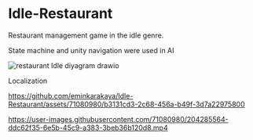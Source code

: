 # Idle-Restaurant
Restaurant management game in the idle genre.

State machine and unity navigation were used in AI

![restaurant Idle diyagram drawio](https://github.com/eminkarakaya/Idle-Restaurant/assets/71080980/161b05f4-0883-47c2-b9f3-21c0760254b0)



Localization

https://github.com/eminkarakaya/Idle-Restaurant/assets/71080980/b3131cd3-2c68-456a-b49f-3d7a22975800




https://user-images.githubusercontent.com/71080980/204285564-ddc62f35-6e5b-45c9-a383-3beb36b120d8.mp4
